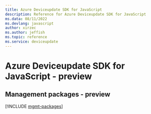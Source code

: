 ```yaml
---
title: Azure Deviceupdate SDK for JavaScript
description: Reference for Azure Deviceupdate SDK for JavaScript
ms.data: 08/11/2022
ms.devlang: javascript
author: xirzec
ms.author: jeffish
ms.topic: reference
ms.service: deviceupdate
---
```

# Azure Deviceupdate SDK for JavaScript - preview

## Management packages - preview
[!INCLUDE [mgmt-packages](deviceupdate-mgmt-index.md)]